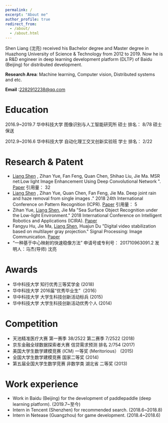 ```yaml
---
permalink: /
excerpt: "About me"
author_profile: true
redirect_from: 
  - /about/
  - /about.html
---
```


Shen Liang (沈亮) received his Bachelor degree and Master degree in Huazhong University of Science & Technology from 2012 to 2019. Now he is a R&D engineer in deep learning development platform (DLTP) of Baidu (Beijing) for distributed development.

**Research Area**: Machine learning, Computer vision, Distributed systems and etc.

**Email** :2282912238@qq.com


Education
======

2016.9~2019.7 华中科技大学 图像识别与人工智能研究所 硕士 排名： 8/78 硕士 保送

2012.9~2016.6 华中科技大学 自动化理工交叉创新实验班 学士 排名： 2/22

Research & Patent
======
- <u>Liang Shen</u> , Zihan Yue, Fan Feng, Quan Chen, Shihao Liu, Jie Ma. MSR net:Low light Image Enhancement Using Deep Convolutional Network ". [Paper](https://arxiv.org/pdf/1711.02488) 引用量： 32
- <u>Liang Shen</u> , Zihan Yue, Quan Chen, Fan Feng, Jie Ma. Deep joint rain and haze removal from single images ." 2018 24th International Conference on Pattern Recognition (ICPR). [Paper](https://arxiv.org/pdf/1801.06769) 引用量： 5
- Zihan Yue, <u>Liang Shen</u>, Jie Ma "Sea Surface Object Recognition under the Low-light Environment." 2018 International
Conference on Intelligent Robotics and Applications (ICIRA). [Paper](https://link.springer.com/chapter/10.1007/978-3-319-97589-4_29) 
- Fangyu Hu, Jie Ma, <u>Liang Shen</u>, Huajun Du "Digital video stabilization based on multilayer gray projection." Signal Processing: Image Communication. [Paper](https://www.sciencedirect.com/science/article/abs/pii/S0923596518301012)
- “一种基于中心映射的快速稳像方法” 申请号或专利号： 201710963091.2 发明人：马杰(导师) 沈亮

Awards
======
- 华中科技大学 知行优秀三等奖学金 (2018)
- 华中科技大学 2016届“优秀毕业生”（2016）
- 华中科技大学 大学生科技创新活动标兵 (2015)
- 华中科技大学 大学生科技创新活动优秀个人 (2014)

Competition
======
- 天池精准医疗大赛 第一赛季 38/2522 第二赛季 7/2522 (2018)
- 京东金融全球数据探索者大赛 信贷需求预测 排名 2/754 (2017)
- 美国大学生数学建模竞赛 (ICM) 一等奖 (Meritorious） (2015)
- 全国大学生数学建模竞赛 国家二等奖 (2014)
- 第五届全国大学生数学竞赛 非数学类 湖北省 二等奖 (2013)

Work experience
======
- Work in Baidu (Beijing) for the development of paddlepaddle (deep learning platform). (2019.7~至今)
- Intern in Tencent (Shenzhen) for recommended search. (2018.6~2018.8)
- Intern in Netease (Guangzhou) for game development. (2018.4~2018.6)
